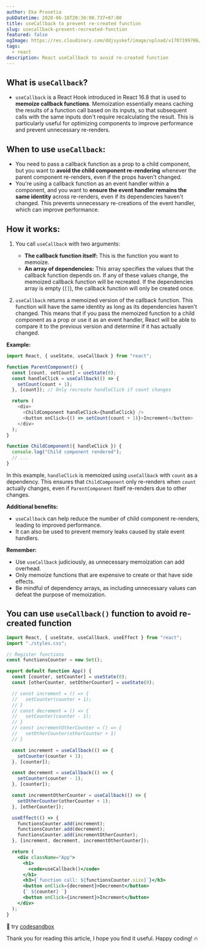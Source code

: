```yaml
---
author: Eka Prasetia
pubDatetime: 2020-06-10T20:30:00.737+07:00
title: useCallback to prevent re-created function
slug: usecallback-prevent-recreated-function
featured: false
ogImage: https://res.cloudinary.com/ddjsyskef/image/upload/v1707199786/prasetia-me/useCallback.png
tags:
  - react
description: React useCallback to avoid re-created function
---
```


## What is `useCallback`?

- `useCallback` is a React Hook introduced in React 16.8 that is used to **memoize callback functions**. Memoization essentially means caching the results of a function call based on its inputs, so that subsequent calls with the same inputs don't require recalculating the result. This is particularly useful for optimizing components to improve performance and prevent unnecessary re-renders.

## When to use `useCallback`:

- You need to pass a callback function as a prop to a child component, but you want to **avoid the child component re-rendering** whenever the parent component re-renders, even if the props haven't changed.
- You're using a callback function as an event handler within a component, and you want to **ensure the event handler remains the same identity** across re-renders, even if its dependencies haven't changed. This prevents unnecessary re-creations of the event handler, which can improve performance.

## How it works:

1. You call `useCallback` with two arguments:

   - **The callback function itself:** This is the function you want to memoize.
   - **An array of dependencies:** This array specifies the values that the callback function depends on. If any of these values change, the memoized callback function will be recreated. If the dependencies array is empty (`[]`), the callback function will only be created once.

2. `useCallback` returns a memoized version of the callback function. This function will have the same identity as long as its dependencies haven't changed. This means that if you pass the memoized function to a child component as a prop or use it as an event handler, React will be able to compare it to the previous version and determine if it has actually changed.

**Example:**

```javascript
import React, { useState, useCallback } from "react";

function ParentComponent() {
  const [count, setCount] = useState(0);
  const handleClick = useCallback(() => {
    setCount(count + 1);
  }, [count]); // Only recreate handleClick if count changes

  return (
    <div>
      <ChildComponent handleClick={handleClick} />
      <button onClick={() => setCount(count + 1)}>Increment</button>
    </div>
  );
}

function ChildComponent({ handleClick }) {
  console.log("Child component rendered");
  // ...
}
```

In this example, `handleClick` is memoized using `useCallback` with `count` as a dependency. This ensures that `ChildComponent` only re-renders when `count` actually changes, even if `ParentComponent` itself re-renders due to other changes.

**Additional benefits:**

- `useCallback` can help reduce the number of child component re-renders, leading to improved performance.
- It can also be used to prevent memory leaks caused by stale event handlers.

**Remember:**

- Use `useCallback` judiciously, as unnecessary memoization can add overhead.
- Only memoize functions that are expensive to create or that have side effects.
- Be mindful of dependency arrays, as including unnecessary values can defeat the purpose of memoization.

## You can use `useCallback()` function to avoid re-created function

```jsx
import React, { useState, useCallback, useEffect } from "react";
import "./styles.css";

// Register functions
const functionsCounter = new Set();

export default function App() {
  const [counter, setCounter] = useState(0);
  const [otherCounter, setOtherCounter] = useState(0);

  // const increment = () => {
  //   setCounter(counter + 1);
  // }
  // const decrement = () => {
  //   setCounter(counter - 1);
  // }
  // const incrementOtherCounter = () => {
  //   setOtherCounter(otherCounter + 1)
  // }

  const increment = useCallback(() => {
    setCounter(counter + 1);
  }, [counter]);

  const decrement = useCallback(() => {
    setCounter(counter - 1);
  }, [counter]);

  const incrementOtherCounter = useCallback(() => {
    setOtherCounter(otherCounter + 1);
  }, [otherCounter]);

  useEffect(() => {
    functionsCounter.add(increment);
    functionsCounter.add(decrement);
    functionsCounter.add(incrementOtherCounter);
  }, [increment, decrement, incrementOtherCounter]);

  return (
    <div className="App">
      <h1>
        <code>useCallback()</code>
      </h1>
      <h3>{`function call: ${functionsCounter.size}`}</h3>
      <button onClick={decrement}>Decrement</button>
      {` ${counter} `}
      <button onClick={increment}>Increment</button>
    </div>
  );
}
```

🚀 try [codesandbox](https://codesandbox.io/s/usecallback-k8zzs)

Thank you for reading this article, I hope you find it useful. Happy coding! 🔥

